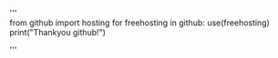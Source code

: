 '''  
from github import hosting
for freehosting in github:
    use(freehosting)
    print("Thankyou github!")

'''

